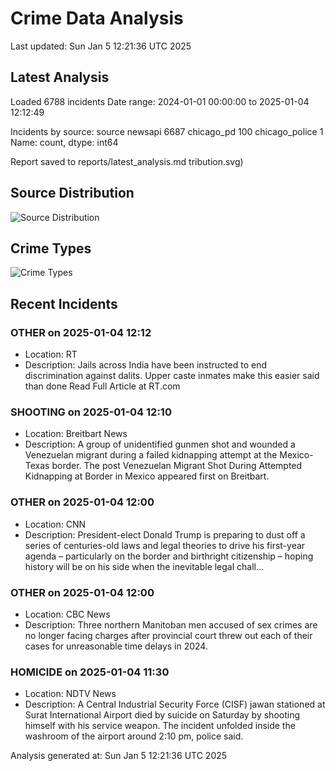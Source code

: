 # Crime Data Analysis
Last updated: Sun Jan  5 12:21:36 UTC 2025

## Latest Analysis

Loaded 6788 incidents
Date range: 2024-01-01 00:00:00 to 2025-01-04 12:12:49

Incidents by source:
source
newsapi           6687
chicago_pd         100
chicago_police       1
Name: count, dtype: int64

Report saved to reports/latest_analysis.md
tribution.svg)

## Source Distribution
![Source Distribution](images/source_distribution.svg)

## Crime Types
![Crime Types](images/crime_types.svg)

## Recent Incidents

### OTHER on 2025-01-04 12:12
- Location: RT
- Description: Jails across India have been instructed to end discrimination against dalits. Upper caste inmates make this easier said than done Read Full Article at RT.com


### SHOOTING on 2025-01-04 12:10
- Location: Breitbart News
- Description: A group of unidentified gunmen shot and wounded a Venezuelan migrant during a failed kidnapping attempt at the Mexico-Texas border.
The post Venezuelan Migrant Shot During Attempted Kidnapping at Border in Mexico appeared first on Breitbart.


### OTHER on 2025-01-04 12:00
- Location: CNN
- Description: President-elect Donald Trump is preparing to dust off a series of centuries-old laws and legal theories to drive his first-year agenda – particularly on the border and birthright citizenship – hoping history will be on his side when the inevitable legal chall…


### OTHER on 2025-01-04 12:00
- Location: CBC News
- Description: Three northern Manitoban men accused of sex crimes are no longer facing charges after provincial court threw out each of their cases for unreasonable time delays in 2024.


### HOMICIDE on 2025-01-04 11:30
- Location: NDTV News
- Description: A Central Industrial Security Force (CISF) jawan stationed at Surat International Airport died by suicide on Saturday by shooting himself with his service weapon. The incident unfolded inside the washroom of the airport around 2:10 pm, police said.

Analysis generated at: Sun Jan  5 12:21:36 UTC 2025

